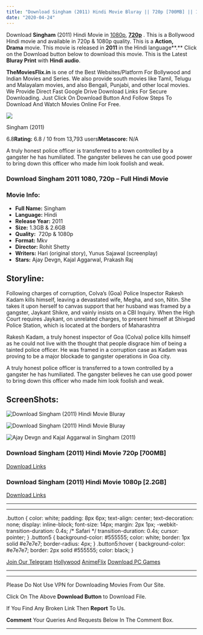 ```yaml
---
title: "Download Singham (2011) Hindi Movie Bluray || 720p [700MB] || 1080p [2.2GB]"
date: "2020-04-24"
---
```


Download **Singham** (2011) Hindi Movie in [1080p](https://1moviesflix.com/1080p-movies/), [**720p**](https://1moviesflix.com/720p-movies/) . This is a Bollywood Hindi movie and available in 720p & 1080p quality. This is a **Action, Drama** movie. This movie is released in **2011** in the Hindi language**.** Click on the Download button below to download this movie. This is the Latest **Bluray Print** with **Hindi audio**.

**TheMoviesFlix.in** is one of the Best Websites/Platform For Bollywood and Indian Movies and Series. We also provide south movies like Tamil, Telugu and Malayalam movies, and also Bengali, Punjabi, and other local movies. We Provide Direct Fast Google Drive Download Links For Secure Downloading. Just Click On Download Button And Follow Steps To Download And Watch Movies Online For Free.

[![](https://m.media-amazon.com/images/M/MV5BMTA2NTAyNTMyMDdeQTJeQWpwZ15BbWU3MDEyMTY1ODU@._V1_SX300.jpg)](https://www.imdb.com/title/tt1948150/ "Singham")

Singham (2011)

6.8**Rating:** 6.8 / 10 from 13,793 users**Metascore:** N/A

A truly honest police officer is transferred to a town controlled by a gangster he has humiliated. The gangster believes he can use good power to bring down this officer who made him look foolish and weak.

### Download Singham 2011 1080, 720p – Full Hindi Movie

### Movie Info:

- **Full Name:** Singham
- **Language:** Hindi
- **Release Year:** 2011
- **Size:** 1.3GB & 2.6GB
- **Quality:**  720p & 1080p
- **Format:** Mkv
- **Director:** Rohit Shetty
- **Writers:** Hari (original story), Yunus Sajawal (screenplay)
- **Stars:** Ajay Devgn, Kajal Aggarwal, Prakash Raj

## Storyline:

Following charges of corruption, Colva’s (Goa) Police Inspector Rakesh Kadam kills himself, leaving a devastated wife, Megha, and son, Nitin. She takes it upon herself to canvas support that her husband was framed by a gangster, Jaykant Shikre, and vainly insists on a CBI Inquiry. When the High Court requires Jaykant, on unrelated charges, to present himself at Shivgad Police Station, which is located at the borders of Maharashtra

Rakesh Kadam, a truly honest inspector of Goa (Colva) police kills himself as he could not live with the thought that people disgrace him of being a tainted police officer. He was framed in a corruption case as Kadam was proving to be a major blockade to gangster operations in Goa city.

A truly honest police officer is transferred to a town controlled by a gangster he has humiliated. The gangster believes he can use good power to bring down this officer who made him look foolish and weak.

## ScreenShots:

![Download Singham (2011) Hindi Movie Bluray](https://m.media-amazon.com/images/M/MV5BZDlkNmQ5OGYtMzE0ZS00YzZmLWI4MzgtNjI1ODZlNWUxNGVjXkEyXkFqcGdeQXVyNjkwOTg4MTA@._V1_QL50_.jpg)

![Download Singham (2011) Hindi Movie Bluray](https://m.media-amazon.com/images/M/MV5BOTU1YjFjY2UtMDBjOS00YTM2LTlmM2QtM2EwZTg2MTVjZTNhXkEyXkFqcGdeQXVyNjkwOTg4MTA@._V1_QL50_.jpg)

![Ajay Devgn and Kajal Aggarwal in Singham (2011)](https://m.media-amazon.com/images/M/MV5BNzlmMWU3MzYtMmYyZS00MTJiLWIxYjgtNWM5M2JhOWE5MjkyXkEyXkFqcGdeQXVyNjkwOTg4MTA@._V1_QL50_.jpg)

### Download Singham (2011) Hindi Movie 720p \[700MB\]

[Download Links](https://1moviesflix.com?a270777880=Z2czaG5OQ3E1NytwaklBN3NkcUN2Y0RmMWIzUmlzcmIwUFhDMmlybmpSM2xBSUdoSlM2c2hqaHdsNE1zbk9md0lRcElOaHgvQWJzanhwNm9CTnR1ai9nZWluR0s5L3p3Sjc0SndZYitESkE9)

### Download Singham (2011) Hindi Movie 1080p \[2.2GB\] 

[Download Links](https://1moviesflix.com?a270777880=Z2czaG5OQ3E1NytwaklBN3NkcUN2Y0RmMWIzUmlzcmIwUFhDMmlybmpSM2xBSUdoSlM2c2hqaHdsNE1zbk9md29XMFVPYUpUZ1Fyd0MzeGhJSkJwdWpaTmNOQnVUdmhoSXhMUmdBYVFTbnc9)

* * *

* * *

.button { color: white; padding: 8px 6px; text-align: center; text-decoration: none; display: inline-block; font-size: 14px; margin: 2px 1px; -webkit-transition-duration: 0.4s; /\* Safari \*/ transition-duration: 0.4s; cursor: pointer; } .button5 { background-color: #555555; color: white; border: 1px solid #e7e7e7; border-radius: 4px; } .button5:hover { background-color: #e7e7e7; border: 2px solid #555555; color: black; }

[Join Our Telegram](http://gdrivepro.xyz/join.php) [Hollywood](https://moviesverse.com/) [AnimeFlix](https://animeflix.in/) [Download PC Games](https://gamesflix.net/)  

* * *

* * *

  

Please Do Not Use VPN for Downloading Movies From Our Site.

Click On The Above **Download Button** to Download File.

If You Find Any Broken Link Then **Report** To Us.

**Comment** Your Queries And Requests Below In The Comment Box.

* * *
